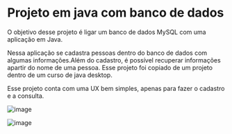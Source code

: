 <h1>Projeto em java com banco de dados </h1>

<p>O objetivo desse projeto é ligar um banco de dados MySQL com uma aplicação em Java.</p>

<p>Nessa aplicação se cadastra pessoas dentro do banco de dados com algumas informações.Além do cadastro, é possível recuperar informações apartir do nome de uma pessoa.
Esse projeto foi copiado de um projeto dentro de um curso de java desktop.</p>

<p>
  Esse projeto conta com uma UX bem simples, apenas para fazer o cadastro e a consulta.
</p>

![image](https://github.com/user-attachments/assets/d94a5fb6-de7e-46bc-9bfe-f429ab612c8b)

![image](https://github.com/user-attachments/assets/139c6dab-784f-48f4-aba1-b8a69ee5156f)
